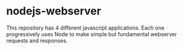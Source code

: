 # nodejs-webserver
This repository has 4 different javascript applications. Each one progressively uses Node to make simple but fundamental webserver requests and responses.
